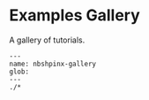 # Examples Gallery

A gallery of tutorials. 

```{nbgallery}
---
name: nbshpinx-gallery
glob: 
---
./*

```